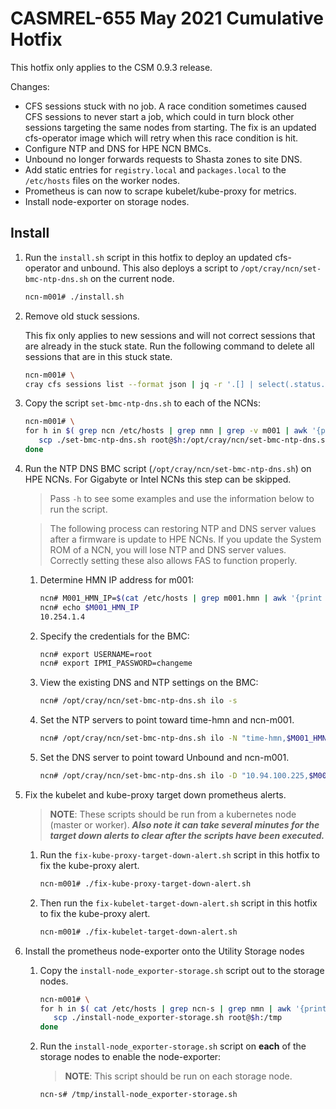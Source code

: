 # CASMREL-655 May 2021 Cumulative Hotfix
This hotfix only applies to the CSM 0.9.3 release.

Changes:
* CFS sessions stuck with no job. A race condition sometimes caused CFS sessions to never start a job, which could in turn block other sessions targeting the same nodes from starting. The fix is an updated cfs-operator image which will retry when this race
condition is hit.
* Configure NTP and DNS for HPE NCN BMCs. 
* Unbound no longer forwards requests to Shasta zones to site DNS.
* Add static entries for `registry.local` and `packages.local` to the `/etc/hosts` files on the worker nodes.
* Prometheus is can now to scrape kubelet/kube-proxy for metrics.
* Install node-exporter on storage nodes.

## Install

1. Run the `install.sh` script in this hotfix to deploy an updated cfs-operator and unbound. This also deploys a script to `/opt/cray/ncn/set-bmc-ntp-dns.sh` on the current node.
   ```bash
   ncn-m001# ./install.sh
   ```

2. Remove old stuck sessions.

   This fix only applies to new sessions and will not correct sessions that are
   already in the stuck state.  Run the following command to delete all sessions
   that are in this stuck state.

   ```bash
   ncn-m001# \
   cray cfs sessions list --format json | jq -r '.[] | select(.status.session.startTime==null) | .name' | while read name ; do cray cfs sessions delete $name; done
   ```

3. Copy the script `set-bmc-ntp-dns.sh` to each of the NCNs:
   ```bash
   ncn-m001# \
   for h in $( grep ncn /etc/hosts | grep nmn | grep -v m001 | awk '{print $2}' ); do
      scp ./set-bmc-ntp-dns.sh root@$h:/opt/cray/ncn/set-bmc-ntp-dns.sh
   done
   ```

4. Run the NTP DNS BMC script (`/opt/cray/ncn/set-bmc-ntp-dns.sh`) on HPE NCNs. For Gigabyte or Intel NCNs this step can be skipped.

   > Pass `-h` to see some examples and use the information below to run the script.

   > The following process can restoring NTP and DNS server values after a firmware is update to HPE NCNs. If you update the System ROM of a NCN, you will lose NTP and DNS server values.  Correctly setting these also allows FAS to function properly.

   1. Determine HMN IP address for m001:
      ```bash
      ncn# M001_HMN_IP=$(cat /etc/hosts | grep m001.hmn | awk '{print $1}')
      ncn# echo $M001_HMN_IP
      10.254.1.4
      ```
   2. Specify the credentials for the BMC:
      ```bash
      ncn# export USERNAME=root 
      ncn# export IPMI_PASSWORD=changeme
      ````
   3. View the existing DNS and NTP settings on the BMC:
      ```bash
      ncn# /opt/cray/ncn/set-bmc-ntp-dns.sh ilo -s
      ```
   4. Set the NTP servers to point toward time-hmn and ncn-m001. 
      ```bash
      ncn# /opt/cray/ncn/set-bmc-ntp-dns.sh ilo -N "time-hmn,$M001_HMN_IP" -n
      ```
   5. Set the DNS server to point toward Unbound and ncn-m001.
      ```bash
      ncn# /opt/cray/ncn/set-bmc-ntp-dns.sh ilo -D "10.94.100.225,$M001_HMN_IP" -d
      ```

5. Fix the kubelet and kube-proxy target down prometheus alerts.

   > **NOTE**: These scripts should be run from a kubernetes node (master or worker).  ***Also note it can take several minutes for the target down alerts to clear after the scripts have been executed.***

   1. Run the `fix-kube-proxy-target-down-alert.sh` script in this hotfix to fix the kube-proxy alert.
      ```bash
      ncn-m001# ./fix-kube-proxy-target-down-alert.sh
      ```

   2. Then run the `fix-kubelet-target-down-alert.sh` script in this hotfix to fix the kube-proxy alert.
      ```bash
      ncn-m001# ./fix-kubelet-target-down-alert.sh
      ```

6. Install the prometheus node-exporter onto the Utility Storage nodes

   1. Copy the `install-node_exporter-storage.sh` script out to the storage nodes.
      ```bash
      ncn-m001# \
      for h in $( cat /etc/hosts | grep ncn-s | grep nmn | awk '{print $2}' ); do
         scp ./install-node_exporter-storage.sh root@$h:/tmp
      done
      ```

   2. Run the `install-node_exporter-storage.sh` script on **each** of the storage nodes to enable the node-exporter:
      > **NOTE**: This script should be run on each storage node.
      ```bash
      ncn-s# /tmp/install-node_exporter-storage.sh
      ```
